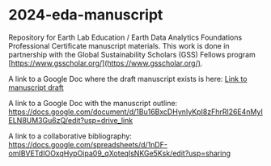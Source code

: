 # 2024-eda-manuscript
Repository for Earth Lab Education / Earth Data Analytics Foundations Professional Certificate manuscript materials. This work is done in partnership with the Global Sustainability Scholars (GSS) Fellows program [https://www.gsscholar.org/](https://www.gsscholar.org/).

A link to a Google Doc where the draft manuscript exists is here: [Link to manuscript draft](https://docs.google.com/document/d/1UVcfKGOTOH1Z8Z9XxemPAkjO3ZofKAQYp_J8Mv5bvPg/edit?usp=sharing)

A link to a Google Doc with the manuscript outline: https://docs.google.com/document/d/1Bu16BxcDHynIyKpI8zFhrRl26E4nMyIELN8UM3Gu6zQ/edit?usp=drive_link 

A link to a collaborative bibliography: https://docs.google.com/spreadsheets/d/1nDF-omIBVETdIOOxqHypOipa09_qXoteqIsNKGe5Ksk/edit?usp=sharing 
